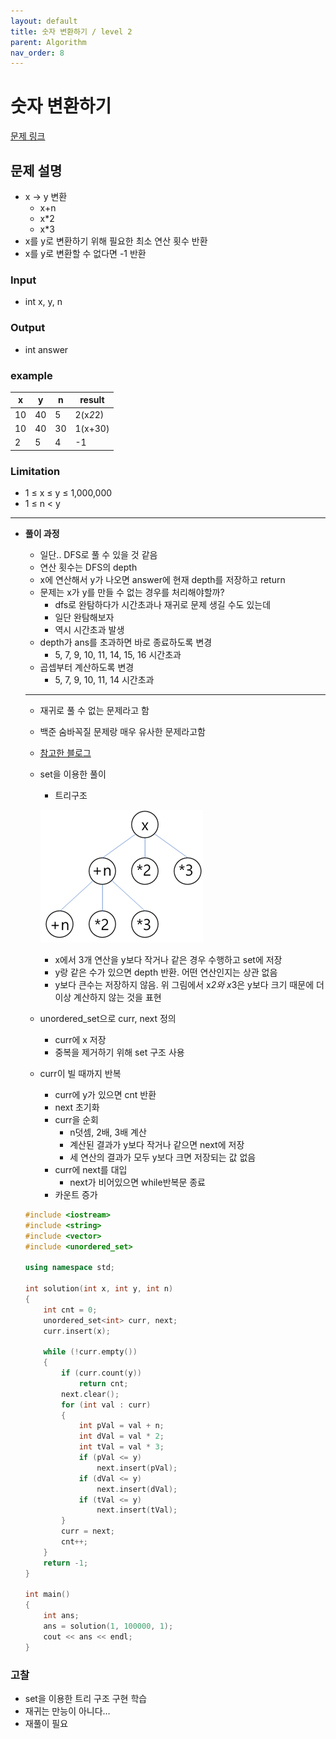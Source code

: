 ```yaml
---
layout: default
title: 숫자 변환하기 / level 2
parent: Algorithm
nav_order: 8
---
```


# 숫자 변환하기

[문제 링크](https://school.programmers.co.kr/learn/courses/30/lessons/154538)

## 문제 설명

- x → y 변환
    - x+n
    - x*2
    - x*3
- x를 y로 변환하기 위해 필요한 최소 연산 횟수 반환
- x를 y로 변환할 수 없다면 -1 반환

### Input

- int x, y, n

### Output

- int answer

### example

| x | y | n | result |
| --- | --- | --- | --- |
| 10 | 40 | 5 | 2(x*2*2) |
| 10 | 40 | 30 | 1(x+30) |
| 2 | 5 | 4 | -1 |

### Limitation

- 1 ≤ x ≤ y ≤ 1,000,000
- 1 ≤ n < y

---

- **풀이 과정**
    - 일단.. DFS로 풀 수 있을 것 같음
    - 연산 횟수는 DFS의 depth
    - x에 연산해서 y가 나오면 answer에 현재 depth를 저장하고 return
    - 문제는 x가 y를 만들 수 없는 경우를 처리해야할까?
        - dfs로 완탐하다가 시간초과나 재귀로 문제 생길 수도 있는데
        - 일단 완탐해보자
        - 역시 시간초과 발생
    - depth가 ans를 초과하면 바로 종료하도록 변경
        - 5, 7, 9, 10, 11, 14, 15, 16 시간초과
    - 곱셉부터 계산하도록 변경
        - 5, 7, 9, 10, 11, 14 시간초과
    
    ---
    
    - 재귀로 풀 수 없는 문제라고 함
    - 백준 숨바꼭질 문제랑 매우 유사한 문제라고함
    - [참고한 블로그](https://velog.io/@seunghyun97/%EC%88%AB%EC%9E%90-%EB%B3%80%ED%99%98%ED%95%98%EA%B8%B0)
    - set을 이용한 풀이
        - 트리구조
        
        ![Untitled](../../assets/images/algorithm/changeNum_1)
        
        - x에서 3개 연산을 y보다 작거나 같은 경우 수행하고 set에 저장
        - y랑 같은 수가 있으면 depth 반환. 어떤 연산인지는 상관 없음
        - y보다 큰수는 저장하지 않음. 위 그림에서 x*2와 x*3은 y보다 크기 때문에 더이상 계산하지 않는 것을 표현
    - unordered_set으로 curr, next 정의
        - curr에 x 저장
        - 중복을 제거하기 위해 set 구조 사용
    - curr이 빌 때까지 반복
        - curr에 y가 있으면 cnt 반환
        - next 초기화
        - curr을 순회
            - n덧셈, 2배, 3배 계산
            - 계산된 결과가 y보다 작거나 같으면 next에 저장
            - 세 연산의 결과가 모두 y보다 크면 저장되는 값 없음
        - curr에 next를 대입
            - next가 비어있으면 while반복문 종료
        - 카운트 증가
    
    ```cpp
    #include <iostream>
    #include <string>
    #include <vector>
    #include <unordered_set>
    
    using namespace std;
    
    int solution(int x, int y, int n)
    {
        int cnt = 0;
        unordered_set<int> curr, next;
        curr.insert(x);
    
        while (!curr.empty())
        {
            if (curr.count(y))
                return cnt;
            next.clear();
            for (int val : curr)
            {
                int pVal = val + n;
                int dVal = val * 2;
                int tVal = val * 3;
                if (pVal <= y)
                    next.insert(pVal);
                if (dVal <= y)
                    next.insert(dVal);
                if (tVal <= y)
                    next.insert(tVal);
            }
            curr = next;
            cnt++;
        }
        return -1;
    }
    
    int main()
    {
        int ans;
        ans = solution(1, 100000, 1);
        cout << ans << endl;
    }
    ```
    

### 

### 고찰

- set을 이용한 트리 구조 구현 학습
- 재귀는 만능이 아니다…
- 재풀이 필요